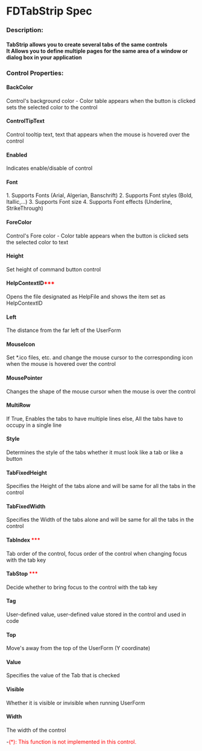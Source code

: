 # FDTabStrip Spec

<h3><b>Description:</b></h3>
<h4>TabStrip allows you to create several tabs of the same controls<br />It Allows you to define multiple pages for the same area of a window or dialog box in your application</h4>


<h3><b>Control Properties:</b></h3>

<h4>BackColor</h4>
<span>Control's background color - Color table appears when the button is clicked sets the selected color to the control</span>

<h4>ControlTipText</h4>
<span>Control tooltip text, text that appears when the mouse is hovered over the control</span>

<h4>Enabled</h4>
<span>Indicates enable/disable of control</span>

<h4>Font</h4>
<span>1. Supports Fonts (Arial, Algerian, Banschrift)
2. Supports Font styles (Bold, Itallic,...)
3. Supports Font size
4. Supports Font effects (Underline, StrikeThrough)</span>

<h4>ForeColor</h4>
<span>Control's Fore color - Color table appears when the button is clicked sets the selected color to text</span>

<h4>Height</h4>
<span>Set height of command button control </span>

<h4>HelpContextID<span style="color:red;">***</span></h4>
<span> Opens the file designated as HelpFile and shows the item set as HelpContextID</span>

<h4>Left</h4>
<span>The distance from the far left of the UserForm </span>

<h4>MouseIcon</h4>
<span>Set *.ico files, etc. and change the mouse cursor to the corresponding icon when the mouse is hovered over the control</span>

<h4>MousePointer</h4>
<span>Changes the shape of the mouse cursor when the mouse is over the control </span>

<h4>MultiRow</h4>
<span>If True, Enables the tabs to have multiple lines else, All the tabs have to occupy in a single line</span>

<h4>Style</h4>
<span>Determines the style of the tabs whether it must look like a tab or like a button</span>

<h4>TabFixedHeight</h4>
<span>Specifies the Height of the tabs alone and will be same for all the tabs in the control</span>

<h4>TabFixedWidth</h4>
<span>Specifies the Width of the tabs alone and will be same for all the tabs in the control</span>

<h4>TabIndex <span style="color:red;">***</span></h4>
<span>Tab order of the control, focus order of the control when changing focus with the tab key</span>

<h4>TabStop <span style="color:red;">***</span></h4>
<span>Decide whether to bring focus to the control with the tab key </span>

<h4>Tag </h4>
<span>User-defined value, user-defined value stored in the control and used in code </span>

<h4>Top</h4>
<span>Move's away from the top of the UserForm (Y coordinate)</span>

<h4>Value</h4>
<span> Specifies the value of the Tab that is checked</span>

<h4>Visible</h4>
<span>Whether it is visible or invisible when running UserForm</span>

<h4>Width</h4>
<span>The width of the control</span>

-<span style="color:red;">(*): This function is not implemented in this control.</span>